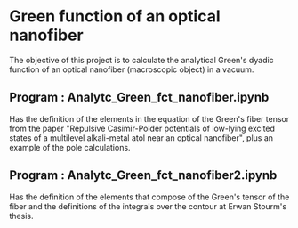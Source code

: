 # Green function of an optical nanofiber

The objective of this project is to calculate the analytical Green's dyadic function of an optical nanofiber (macroscopic object) in a vacuum.

## Program : Analytc_Green_fct_nanofiber.ipynb
Has the definition of the elements in the equation of the Green's fiber tensor from the paper "Repulsive Casimir-Polder potentials of low-lying excited states of a multilevel alkali-metal atol near an optical nanofiber", plus an example of the pole calculations.

## Program : Analytc_Green_fct_nanofiber2.ipynb
Has the definition of the elements that compose of the Green's tensor of the fiber and the definitions of the integrals over the contour at Erwan Stourm's thesis.
